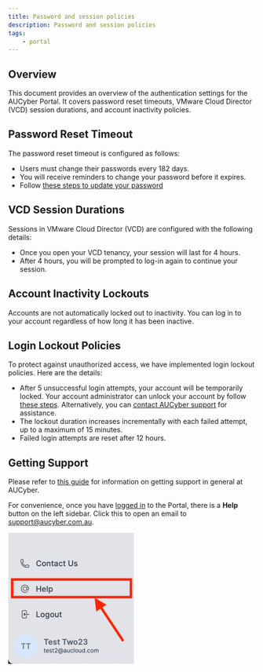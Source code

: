 ```yaml
---
title: Password and session policies
description: Password and session policies
tags:
    - portal
---
```


## Overview

This document provides an overview of the authentication settings for the AUCyber Portal. It covers password reset timeouts, VMware Cloud Director (VCD) session durations, and account inactivity policies.

## Password Reset Timeout

The password reset timeout is configured as follows:

- Users must change their passwords every 182 days.
- You will receive reminders to change your password before it expires.
- Follow [these steps to update your password](./portal-account-self-mgmt.md#updating-your-password)

## VCD Session Durations

Sessions in VMware Cloud Director (VCD) are configured with the following details:

- Once you open your VCD tenancy, your session will last for 4 hours.
- After 4 hours, you will be prompted to log-in again to continue your session.

## Account Inactivity Lockouts

Accounts are not automatically locked out to inactivity. You can log in to your account regardless of how long it has been inactive.

## Login Lockout Policies

To protect against unauthorized access, we have implemented login lockout policies. Here are the details:

- After 5 unsuccessful login attempts, your account will be temporarily locked. Your account administrator can unlock your account by follow [these steps](./portal-users-mgmt.md#unlocking-an-account).  Alternatively, you can [contact AUCyber support](../support/index.md) for assistance.
- The lockout duration increases incrementally with each failed attempt, up to a maximum of 15 minutes.
- Failed login attempts are reset after 12 hours.

## Getting Support

Please refer to [this guide](../support/index.md) for information on getting support in general at AUCyber.

For convenience, once you have [logged in](./portal-login.md) to the Portal, there is a **Help** button on the left sidebar. Click this to open an email to [support@aucyber.com.au](mailto:support@aucyber.com.au).
  
  ![Help](./assets/help.png)

